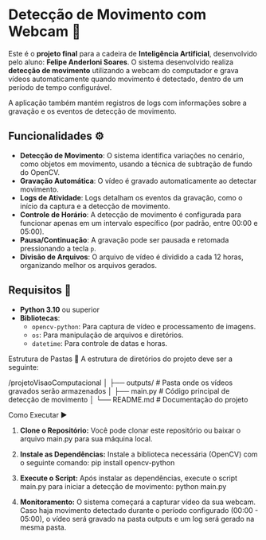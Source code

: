 # Detecção de Movimento com Webcam 🎥

Este é o **projeto final** para a cadeira de **Inteligência Artificial**, desenvolvido pelo aluno: **Felipe Anderloni Soares**. O sistema desenvolvido realiza **detecção de movimento** utilizando a webcam do computador e grava vídeos automaticamente quando movimento é detectado, dentro de um período de tempo configurável. 

A aplicação também mantém registros de logs com informações sobre a gravação e os eventos de detecção de movimento.

## Funcionalidades ⚙️

- **Detecção de Movimento**: O sistema identifica variações no cenário, como objetos em movimento, usando a técnica de subtração de fundo do OpenCV.
- **Gravação Automática**: O vídeo é gravado automaticamente ao detectar movimento.
- **Logs de Atividade**: Logs detalham os eventos da gravação, como o início da captura e a detecção de movimento.
- **Controle de Horário**: A detecção de movimento é configurada para funcionar apenas em um intervalo específico (por padrão, entre 00:00 e 05:00).
- **Pausa/Continuação**: A gravação pode ser pausada e retomada pressionando a tecla `p`.
- **Divisão de Arquivos**: O arquivo de vídeo é dividido a cada 12 horas, organizando melhor os arquivos gerados.

## Requisitos 🔧

- **Python 3.10** ou superior
- **Bibliotecas**:
  - `opencv-python`: Para captura de vídeo e processamento de imagens.
  - `os`: Para manipulação de arquivos e diretórios.
  - `datetime`: Para controle de datas e horas.

Estrutura de Pastas 📁
A estrutura de diretórios do projeto deve ser a seguinte:

/projetoVisaoComputacional
│
├── outputs/            # Pasta onde os vídeos gravados serão armazenados
│
├── main.py             # Código principal de detecção de movimento
│
└── README.md           # Documentação do projeto

Como Executar ▶️
1. **Clone o Repositório:** Você pode clonar este repositório ou baixar o arquivo main.py para sua máquina local.

2. **Instale as Dependências:** Instale a biblioteca necessária (OpenCV) com o seguinte comando:
pip install opencv-python

3. **Execute o Script:** Após instalar as dependências, execute o script main.py para iniciar a detecção de movimento:
python main.py

4. **Monitoramento:** O sistema começará a capturar vídeo da sua webcam. Caso haja movimento detectado durante o período configurado (00:00 - 05:00), o vídeo será gravado na pasta outputs e um log será gerado na mesma pasta.
